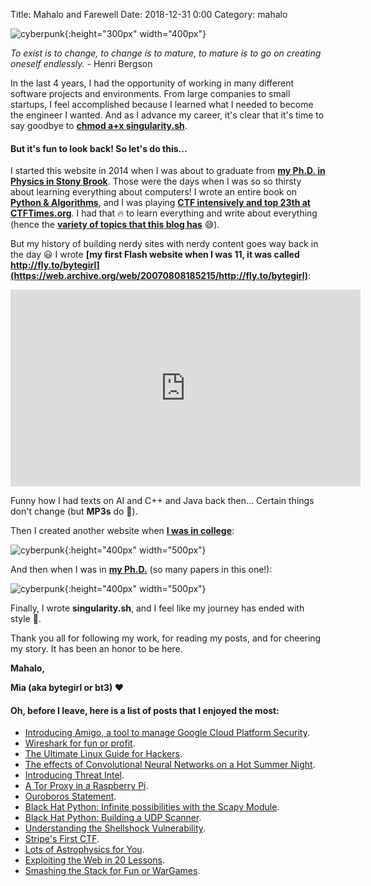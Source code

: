 Title: Mahalo and Farewell
Date: 2018-12-31 0:00
Category: mahalo


![cyberpunk](./cyberpunk/bt2.png){:height="300px" width="400px"}




*To exist is to change, to change is to mature, to mature is to go on creating oneself endlessly.* - Henri Bergson


In the last 4 years, I had the opportunity of working in many different software projects and environments. From large companies to small startups, I feel accomplished because I learned what I needed to become the engineer I wanted. And as I advance my career, it's clear that it's time to say goodbye to **[chmod a+x singularity.sh](http://marinasteinkirch.com)**. 



#### But it's fun to look back! So let's do this...



I started this website in 2014 when I was about to graduate from **[my Ph.D. in Physics in Stony Brook](http://www.astro.sunysb.edu/steinkirch/index.html)**. Those were the days when I was so so thirsty about learning everything about computers! I wrote an entire book on **[Python & Algorithms](https://github.com/bt3gl/Python-and-Algorithms-and-Data-Structures)**, and I was playing **[CTF intensively and top 23th at CTFTimes.org](https://ctftime.org/team/3208)**. I had that 🔥 to learn everything and write about everything (hence the **[variety of topics that this blog has](http://marinasteinkirch.com/archives.html)** 😅). 



But my history of building nerdy sites with nerdy content goes way back in the day 😃 I wrote **[my first Flash website when I was 11, it was called http://fly.to/bytegirl](https://web.archive.org/web/20070808185215/http://fly.to/bytegirl)**:



<iframe width="560" height="315" src="https://www.youtube.com/embed/gJ6t8Ogstfc" frameborder="0" allow="accelerometer; autoplay; encrypted-media; gyroscope; picture-in-picture" allowfullscreen></iframe>



Funny how I had texts on AI and C++ and Java back then... Certain things don't change (but **MP3s** do 🤣).



Then I created another website when **[I was in college](http://marinasteinkirch.com/projects_page/index.html)**:

![cyberpunk](./cyberpunk/w2.png){:height="400px" width="500px"}


And then when I was in **[my Ph.D.](http://www.astro.sunysb.edu/steinkirch/index.html)** (so many papers in this one!): 

![cyberpunk](./cyberpunk/w1.png){:height="400px" width="500px"}


Finally, I wrote **singularity.sh**, and I feel like my journey has ended with style 👾.



Thank you all for following my work, for reading my posts, and for cheering my story. It has been an honor to be here. 

**Mahalo,**

**Mia (aka bytegirl or bt3) ♥️**



#### Oh, before I leave, here is a list of posts that I enjoyed the most:

- [Introducing Amigo, a tool to manage Google Cloud Platform Security](http://marinasteinkirch.com/introducing-amigo-a-tool-to-manage-google-cloud-platform-security.html).
- [Wireshark for fun or profit](http://marinasteinkirch.com/wiresharking-for-fun-or-profit.html).
- [The Ultimate Linux Guide for Hackers](http://marinasteinkirch.com/the-ultimate-linux-guide-for-hackers.html).
- [The effects of Convolutional Neural Networks on a Hot Summer Night](http://marinasteinkirch.com/the-effects-of-convolutional-neural-networks-on-a-hot-summer-night.html).
- [Introducing Threat Intel](http://marinasteinkirch.com/introducing-threat-intel.html).
- [A Tor Proxy in a Raspberry Pi](http://marinasteinkirch.com/a-tor-proxy-in-a-raspberry-pi.html).
- [Ouroboros Statement](http://marinasteinkirch.com/ouroboros-statement.html).
- [Black Hat Python: Infinite possibilities with the Scapy Module](http://marinasteinkirch.com/black-hat-python-infinite-possibilities-with-the-scapy-module.html).
- [Black Hat Python: Building a UDP Scanner](http://marinasteinkirch.com/black-hat-python-building-a-udp-scanner.html).
- [Understanding the Shellshock Vulnerability](http://marinasteinkirch.com/understanding-the-shellshock-vulnerability.html).
- [Stripe's First CTF](http://marinasteinkirch.com/the-first-stripe-ctf.html).
- [Lots of Astrophysics for You](http://marinasteinkirch.com/lots-of-astrophysics-for-you.html).
- [Exploiting the Web in 20 Lessons](http://marinasteinkirch.com/exploiting-the-web-in-20-lessons-natas.html).
- [Smashing the Stack for Fun or WarGames](http://marinasteinkirch.com/smashing-the-stack-for-fun-or-wargames-narnia-0-4.html).

